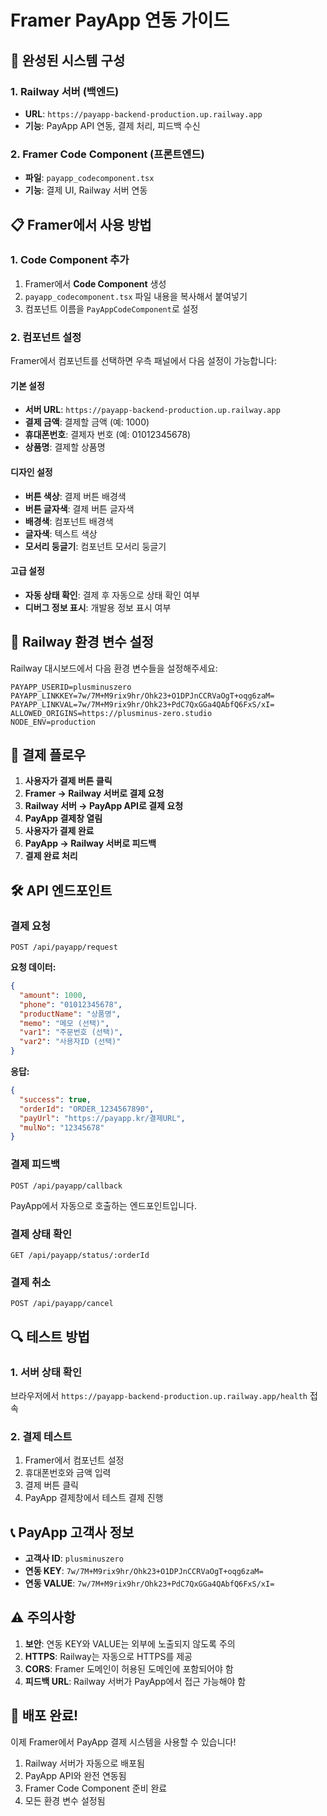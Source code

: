 # Framer PayApp 연동 가이드

## 🚀 완성된 시스템 구성

### 1. Railway 서버 (백엔드)
- **URL**: `https://payapp-backend-production.up.railway.app`
- **기능**: PayApp API 연동, 결제 처리, 피드백 수신

### 2. Framer Code Component (프론트엔드)
- **파일**: `payapp_codecomponent.tsx`
- **기능**: 결제 UI, Railway 서버 연동

## 📋 Framer에서 사용 방법

### 1. Code Component 추가
1. Framer에서 **Code Component** 생성
2. `payapp_codecomponent.tsx` 파일 내용을 복사해서 붙여넣기
3. 컴포넌트 이름을 `PayAppCodeComponent`로 설정

### 2. 컴포넌트 설정
Framer에서 컴포넌트를 선택하면 우측 패널에서 다음 설정이 가능합니다:

#### 기본 설정
- **서버 URL**: `https://payapp-backend-production.up.railway.app`
- **결제 금액**: 결제할 금액 (예: 1000)
- **휴대폰번호**: 결제자 번호 (예: 01012345678)
- **상품명**: 결제할 상품명

#### 디자인 설정
- **버튼 색상**: 결제 버튼 배경색
- **버튼 글자색**: 결제 버튼 글자색
- **배경색**: 컴포넌트 배경색
- **글자색**: 텍스트 색상
- **모서리 둥글기**: 컴포넌트 모서리 둥글기

#### 고급 설정
- **자동 상태 확인**: 결제 후 자동으로 상태 확인 여부
- **디버그 정보 표시**: 개발용 정보 표시 여부

## 🔧 Railway 환경 변수 설정

Railway 대시보드에서 다음 환경 변수들을 설정해주세요:

```
PAYAPP_USERID=plusminuszero
PAYAPP_LINKKEY=7w/7M+M9rix9hr/Ohk23+O1DPJnCCRVaOgT+oqg6zaM=
PAYAPP_LINKVAL=7w/7M+M9rix9hr/Ohk23+PdC7QxGGa4QAbfQ6FxS/xI=
ALLOWED_ORIGINS=https://plusminus-zero.studio
NODE_ENV=production
```

## 📱 결제 플로우

1. **사용자가 결제 버튼 클릭**
2. **Framer → Railway 서버로 결제 요청**
3. **Railway 서버 → PayApp API로 결제 요청**
4. **PayApp 결제창 열림**
5. **사용자가 결제 완료**
6. **PayApp → Railway 서버로 피드백**
7. **결제 완료 처리**

## 🛠️ API 엔드포인트

### 결제 요청
```
POST /api/payapp/request
```
**요청 데이터:**
```json
{
  "amount": 1000,
  "phone": "01012345678",
  "productName": "상품명",
  "memo": "메모 (선택)",
  "var1": "주문번호 (선택)",
  "var2": "사용자ID (선택)"
}
```

**응답:**
```json
{
  "success": true,
  "orderId": "ORDER_1234567890",
  "payUrl": "https://payapp.kr/결제URL",
  "mulNo": "12345678"
}
```

### 결제 피드백
```
POST /api/payapp/callback
```
PayApp에서 자동으로 호출하는 엔드포인트입니다.

### 결제 상태 확인
```
GET /api/payapp/status/:orderId
```

### 결제 취소
```
POST /api/payapp/cancel
```

## 🔍 테스트 방법

### 1. 서버 상태 확인
브라우저에서 `https://payapp-backend-production.up.railway.app/health` 접속

### 2. 결제 테스트
1. Framer에서 컴포넌트 설정
2. 휴대폰번호와 금액 입력
3. 결제 버튼 클릭
4. PayApp 결제창에서 테스트 결제 진행

## 📞 PayApp 고객사 정보

- **고객사 ID**: `plusminuszero`
- **연동 KEY**: `7w/7M+M9rix9hr/Ohk23+O1DPJnCCRVaOgT+oqg6zaM=`
- **연동 VALUE**: `7w/7M+M9rix9hr/Ohk23+PdC7QxGGa4QAbfQ6FxS/xI=`

## ⚠️ 주의사항

1. **보안**: 연동 KEY와 VALUE는 외부에 노출되지 않도록 주의
2. **HTTPS**: Railway는 자동으로 HTTPS를 제공
3. **CORS**: Framer 도메인이 허용된 도메인에 포함되어야 함
4. **피드백 URL**: Railway 서버가 PayApp에서 접근 가능해야 함

## 🚀 배포 완료!

이제 Framer에서 PayApp 결제 시스템을 사용할 수 있습니다!

1. Railway 서버가 자동으로 배포됨
2. PayApp API와 완전 연동됨
3. Framer Code Component 준비 완료
4. 모든 환경 변수 설정됨
